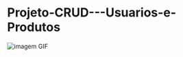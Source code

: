 # Projeto-CRUD---Usuarios-e-Produtos

<img src="https://giphy.com/gifs/CET73BxHOqqiwaTysk/html5" alt="imagem GIF">
